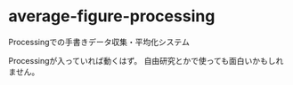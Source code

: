 # average-figure-processing
Processingでの手書きデータ収集・平均化システム

Processingが入っていれば動くはず。
自由研究とかで使っても面白いかもしれません。
